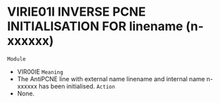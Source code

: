 # VIRIE01I INVERSE PCNE INITIALISATION FOR linename (n-xxxxxx)
`Module`
- VIR00IE
`Meaning`
- The AntiPCNE line with external name linename and internal name n-xxxxxx has been initialised.
`Action`
- None.
